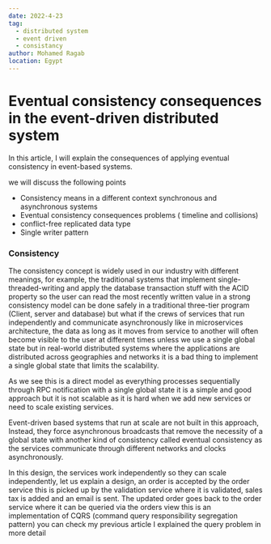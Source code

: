 ```yaml
---
date: 2022-4-23
tag: 
  - distributed system
  - event driven
  - consistancy
author: Mohamed Ragab
location: Egypt 
---
```


# Eventual consistency consequences in the event-driven distributed system

In this article, I will explain the consequences of applying eventual consistency in event-based systems.

we will discuss the following points

- Consistency means in a different context synchronous and asynchronous systems
- Eventual consistency consequences problems ( timeline and collisions)
- conflict-free replicated data type
- Single writer pattern

### Consistency

The consistency concept is widely used in our industry with different meanings, for example, the traditional systems that implement single-threaded-writing and apply the database transaction stuff with the ACID property so the user can read the most recently written value in a strong consistency model can be done safely in a traditional three-tier program (Client, server and database) but what if the crews of services that run independently and communicate asynchronously like in microservices architecture, the data as long as it moves from service to another will often become visible to the user at different times unless we use a single global state but in real-world distributed systems where the applications are distributed across geographies and networks it is a bad thing to implement a single global state that limits the scalability.

As we see this is a direct model as everything processes sequentially through RPC notification with a single global state it is a simple and good approach but it is not scalable as it is hard when we add new services or need to scale existing services.

Event-driven based systems that run at scale are not built in this approach, Instead, they force asynchronous broadcasts that remove the necessity of a global state with another kind of consistency called eventual consistency as the services communicate through different networks and clocks asynchronously.


In this design, the services work independently so they can scale independently, let us explain a design, an order is accepted by the order service this is picked up by the validation service where it is validated, sales tax is added and an email is sent. The updated order goes back to the order service where it can be queried via the orders view this is an implementation of CQRS (command query responsibility segregation pattern) you can check my previous article I explained the query problem in more detail